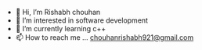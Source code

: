 - 👋 Hi, I’m Rishabh chouhan 
- 👀 I’m interested in software development 
- 🌱 I’m currently learning c++
- 📫 How to reach me ... chouhanrishabh921@gmail.com
  

<!---
Himachaliyarr/Himachaliyarr is a ✨ special ✨ repository because its `README.md` (this file) appears on your GitHub profile.
You can click the Preview link to take a look at your changes.
--->
